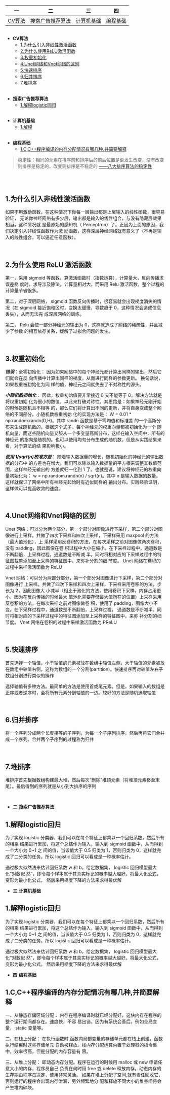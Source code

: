 | 一 | 二 | 三  | 四 |
|:--:|:--:|:--:|:--:|
|[CV算法](#CV)|[搜索广告推荐算法](#SearchAdvertiseRecommend)|[计算机基础](#BasicComputerKnowledge)|[编程基础](#BasicProgrammingKnowledge)

<h2 id="CV"></h2>

* **CV算法**
    * [1.为什么引入非线性激活函数](#1为什么引入非线性激活函数)
    * [2.为什么使用ReLU激活函数](#2为什么使用ReLU激活函数)
    * [3.权重初始化](#3权重初始化)
    * [4.Unet网络和Vnet网络的区别](#4Unet网络和Vnet网络的区别)
    * [5.快速排序](#5快速排序)
    * [6.归并排序](#6归并排序)
    * [7.堆排序](#7堆排序)

<h2 id="SearchAdvertiseRecommend"></h2>

* **搜索广告推荐算法**
    * [1.解释logistic回归](#1解释logistic回归)
    
<h2 id="BasicComputerKnowledge"></h2>

* **计算机基础**
    * [1.解释](#1解释)
    
<h2 id="BasicProgrammingKnowledge"></h2>

* **编程基础**
    * [1.C,C++程序编译的内存分配情况有哪几种,并简要解释](#1CC++程序编译的内存分配情况有哪几种,并简要解释)

> 稳定性：相同的元素在排序前和排序后的前后位置是否发生改变，没有改变则排序是稳定的，改变则排序是不稳定的 [——八大排序算法的稳定性](https://www.cnblogs.com/codingmylife/archive/2012/10/21/2732980.html)

<br>
<br>

## 1.为什么引入非线性激活函数

如果不用激励函数，在这种情况下你每一层输出都是上层输入的线性函数，很容易验证，
无论你神经网络有多少层，输出都是输入的线性组合，与没有隐藏层效果相当，这种情况就
是最原始的感知机（ Perceptron）了。正因为上面的原因，我们决定引入非线性函数作为激
励函数，这样深层神经网络就有意义了（不再是输入的线性组合，可以逼近任意函数）。

<br>

## 2.为什么使用 ReLU 激活函数

第一，采用 sigmoid 等函数，算激活函数时（指数运算），计算量大，反向传播求误差梯
度时，求导涉及除法，计算量相对大，而采用 Relu 激活函数，整个过程的计算量节省很多。

第二，对于深层网络， sigmoid 函数反向传播时，很容易就会出现梯度消失的情况（在
sigmoid 接近饱和区时，变换太缓慢，导数趋于 0，这种情况会造成信息丢失），从而无法完
成深层网络的训练。

第三， Relu 会使一部分神经元的输出为 0，这样就造成了网络的稀疏性，并且减少了参数
的相互依存关系，缓解了过拟合问题的发生。


<br>

## 3.权重初始化

***错误***：全零初始化： 因为如果网络中的每个神经元都计算出同样的输出，然后它们就会在反
向传播中计算出同样的梯度，从而进行同样的参数更新。 换句话说，如果权重被初始化为同
样的值，神经元之间就失去了不对称性的源头。

***小随机数初始化***： 因此，权重初始值要非常接近 0 又不能等于 0。解决方法就是将权重初始
化为很小的数值，以此来打破对称性。其思路是：如果神经元刚开始的时候是随机且不相等
的，那么它们将计算出不同的更新，并将自身变成整个网络的不同部分。小随机数权重初始
化的实现方法是： W = 0.01 * np.random.randn(D,H)。其中 randn 函数是基于零均值和标准差
的一个高斯分布来生成随机数的。根据这个式子，每个神经元的权重向量都被初始化为一个
随机向量，而这些随机向量又服从一个多变量高斯分布，这样在输入空间中，所有的神经元
的指向是随机的。也可以使用均匀分布生成的随机数，但是从实践结果来看，对于算法的结
果影响极小。

***使用 1/sqrt(n)校准方差***： 随着输入数据量的增长，随机初始化的神经元的输出数据的分布中
的方差也在增大。我们可以除以输入数据量的平方根来调整其数值范围，这样神经元输出的
方差就归一化到 1 了。也就是说，建议将神经元的权重向量初始化为： w = np.random.randn(n)
/ sqrt(n)。其中 n 是输入数据的数量。这样就保证了网络中所有神经元起始时有近似同样的
输出分布。实践经验证明，这样做可以提高收敛的速度。

<br>

## 4.Unet网络和Vnet网络的区别

Unet 网络：可以分为两个部分，第一个部分对图像进行下采样，第二个部分对图像进行上采样。共做了四次下采样和四次上采样，下采样采用 maxpool 的方法（最大值池化），上
采样采用反卷积的方法，在每次采样之前对图像做两次卷积，没有 padding，因此图像在卷
积过程中大小在缩小。在下采样过程中，通道数是不断翻倍，上采样过程，通道数是不断减
半。同时将相对应的下采样过程中的特征图裁剪添加至上采样的特征图中，来弥补分割的细
节度。 Unet 网络在卷积的过程中采样激活函数为 ReLU

Vnet 网络：可以分为两部分部分，第一个部分对图像进行下采样，第二个部分对图像进行
上采样。共做了四次下采样和四次上采样，下采样采用卷积的方法，步长为 2，因此图像大
小减半（相比于池化的方法，使用卷积下采样，内存占用更小，因为在反向传播的时候最大
值池化需要存储最大值所在的位置）上采样采用反卷积的方法，在每次采样之前对图像做卷
积，使用了 padding，图像大小不变。在下采样过程中，通道数是不断翻倍，上采样过程，
通道数是不断减半。同时将相对应的下采样过程中的特征图添加至上采样的特征图中，来弥
补分割的细节度。 Vnet 网络在卷积的过程中采样激活函数为 PReLU

<br>

## 5.快速排序

首先选择一个轴值，小于轴值的元素被放在数组中轴值左侧，大于轴值的元素被放在数组中轴值右侧，这称为数组的一个分割(partition)。快速排序再对轴值左右子数组分别进行类似的操作

选择轴值有多种方法。最简单的方法是使用首或尾元素。但是，如果输入的数组是正序或者逆序时，会将所有元素分到轴值的一边。较好的方法是随机选取轴值

<br>

## 6.归并排序

将一个序列分成两个长度相等的子序列，为每一个子序列排序，然后再将它们合并成一个序列。合并两个子序列的过程称为归并


<br>

## 7.堆排序

堆排序首先根据数组构建最大堆，然后每次“删除”堆顶元素（将堆顶元素移至末尾）。最后得到的序列就是从小到大排序的序列


<br>

* **二.搜索广告推荐算法**

## 1.解释logistic回归

为了实现 logistic 分类器，我们可以在每个特征上都乘以一个回归系数，然后所有的相乘
结果进行累加，将这个总结作为输入，输入到 sigmoid 函数中，从而得到一个大小为 0~1 之
间的值，当该值大于 0.5 归类为 1，否则归类为 0，这样就完成了二分类的任务。所以 logistic
回归可以看成是一种概率估计。

通过极大似然法来估计回归系数 w 和 b，给定数据集， logistic 回归模型最大化“对数似
然”，即令每个样本属于其真实标记的概率越大越好。将最大化公式，变形为最小化公式，
然后采用梯度下降的方法来求得最优解

* **三.计算机基础**

## 1.解释logistic回归

为了实现 logistic 分类器，我们可以在每个特征上都乘以一个回归系数，然后所有的相乘
结果进行累加，将这个总结作为输入，输入到 sigmoid 函数中，从而得到一个大小为 0~1 之
间的值，当该值大于 0.5 归类为 1，否则归类为 0，这样就完成了二分类的任务。所以 logistic
回归可以看成是一种概率估计。

通过极大似然法来估计回归系数 w 和 b，给定数据集， logistic 回归模型最大化“对数似
然”，即令每个样本属于其真实标记的概率越大越好。将最大化公式，变形为最小化公式，
然后采用梯度下降的方法来求得最优解



* **四.编程基础**

## 1.C,C++程序编译的内存分配情况有哪几种,并简要解释

一、从静态存储区域分配：
内存在程序编译时就已经分配好，这块内存在程序的整个运行期间都存在。速度快，不容
易出错，因为有系统会善后。例如全局变量， static 变量等。

二、在栈上分配：
在执行函数时,函数内局部变量的存储单元都在栈上创建，函数执行结束时这些存储单元
自动被释放。栈内存分配运算内置于处理器的指令集中，效率很高，但是分配的内存容量有
限。

三、从堆上分配：
即动态内存分配。程序在运行的时候用 malloc 或 new 申请任意大小的内存，程序员自己
负责在何时用 free 或 delete 释放内存。动态内存的生存期由程序员决定，使用非常灵活。
如果在堆上分配了空间,就有责任回收它，否则运行的程序会出现内存泄漏，另外频繁地分
配和释放不同大小的堆空间将会产生堆内碎块。

